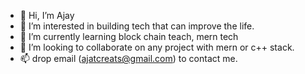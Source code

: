 - 👋 Hi, I’m Ajay
- 👀 I’m interested in building tech that can improve the life.
- 🌱 I’m currently learning block chain teach, mern tech
- 💞️ I’m looking to collaborate on any project with mern or c++ stack.
- 📫 drop email (ajatcreats@gmail.com) to contact me. 

<!---
ajayCreations/ajayCreations is a ✨ special ✨ repository because its `README.md` (this file) appears on your GitHub profile.
You can click the Preview link to take a look at your changes.
--->
